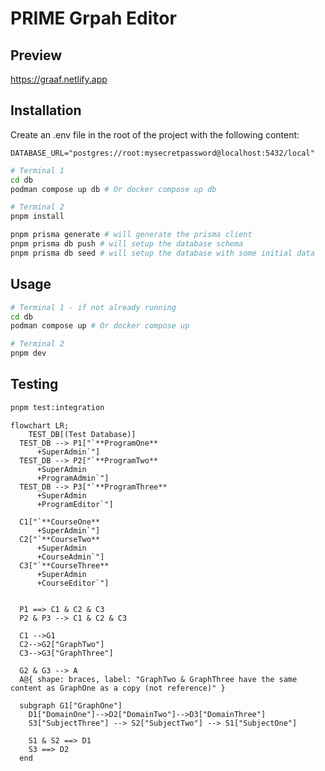 # PRIME Grpah Editor

## Preview

https://graaf.netlify.app

## Installation

Create an .env file in the root of the project with the following content:

```env
DATABASE_URL="postgres://root:mysecretpassword@localhost:5432/local"
```

```bash
# Terminal 1
cd db
podman compose up db # Or docker compose up db

# Terminal 2
pnpm install

pnpm prisma generate # will generate the prisma client
pnpm prisma db push # will setup the database schema
pnpm prisma db seed # will setup the database with some initial data
```

## Usage

```bash
# Terminal 1 - if not already running
cd db
podman compose up # Or docker compose up

# Terminal 2
pnpm dev
```

## Testing

```bash
pnpm test:integration
```

```mermaid
flowchart LR;
	TEST_DB[(Test Database)]
  TEST_DB --> P1["`**ProgramOne**
      +SuperAdmin`"]
  TEST_DB --> P2["`**ProgramTwo**
      +SuperAdmin
      +ProgramAdmin`"]
  TEST_DB --> P3["`**ProgramThree**
      +SuperAdmin
      +ProgramEditor`"]

  C1["`**CourseOne**
      +SuperAdmin`"]
  C2["`**CourseTwo**
      +SuperAdmin
      +CourseAdmin`"]
  C3["`**CourseThree**
      +SuperAdmin
      +CourseEditor`"]


  P1 ==> C1 & C2 & C3
  P2 & P3 --> C1 & C2 & C3

  C1 -->G1
  C2-->G2["GraphTwo"]
  C3-->G3["GraphThree"]

  G2 & G3 --> A
  A@{ shape: braces, label: "GraphTwo & GraphThree have the same content as GraphOne as a copy (not reference)" }

  subgraph G1["GraphOne"]
    D1["DomainOne"]-->D2["DomainTwo"]-->D3["DomainThree"]
    S3["SubjectThree"] --> S2["SubjectTwo"] --> S1["SubjectOne"]

    S1 & S2 ==> D1
    S3 ==> D2
  end
```
